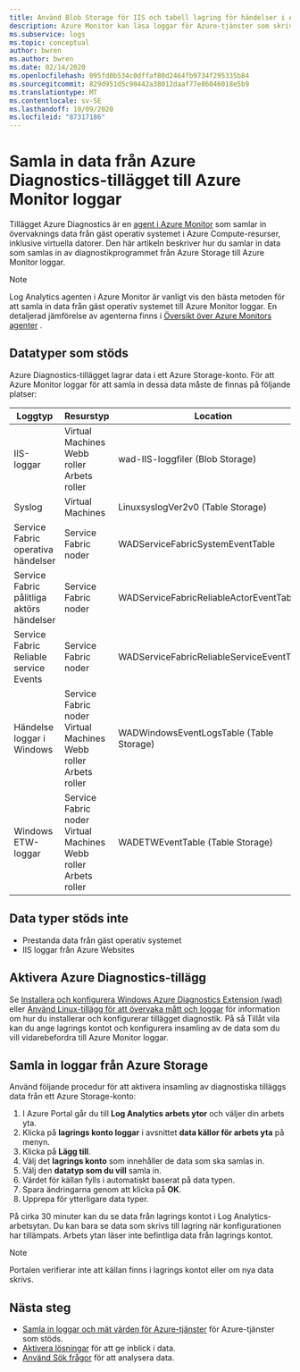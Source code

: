 ```yaml
---
title: Använd Blob Storage för IIS och tabell lagring för händelser i Azure Monitor | Microsoft Docs
description: Azure Monitor kan läsa loggar för Azure-tjänster som skriver diagnostik till Table Storage eller IIS-loggar som skrivs till Blob Storage.
ms.subservice: logs
ms.topic: conceptual
author: bwren
ms.author: bwren
ms.date: 02/14/2020
ms.openlocfilehash: 095fd0b534c0dffaf80d2464fb9734f295335b84
ms.sourcegitcommit: 829d951d5c90442a38012daaf77e86046018e5b9
ms.translationtype: MT
ms.contentlocale: sv-SE
ms.lasthandoff: 10/09/2020
ms.locfileid: "87317186"
---
```

# <a name="collect-data-from-azure-diagnostics-extension-to-azure-monitor-logs"></a>Samla in data från Azure Diagnostics-tillägget till Azure Monitor loggar
Tillägget Azure Diagnostics är en [agent i Azure Monitor](agents-overview.md) som samlar in övervaknings data från gäst operativ systemet i Azure Compute-resurser, inklusive virtuella datorer. Den här artikeln beskriver hur du samlar in data som samlas in av diagnostikprogrammet från Azure Storage till Azure Monitor loggar.

> [!NOTE]
> Log Analytics agenten i Azure Monitor är vanligt vis den bästa metoden för att samla in data från gäst operativ systemet till Azure Monitor loggar. En detaljerad jämförelse av agenterna finns i [Översikt över Azure Monitors agenter](agents-overview.md) .

## <a name="supported-data-types"></a>Datatyper som stöds
Azure Diagnostics-tillägget lagrar data i ett Azure Storage-konto. För att Azure Monitor loggar för att samla in dessa data måste de finnas på följande platser:

| Loggtyp | Resurstyp | Location |
| --- | --- | --- |
| IIS-loggar |Virtual Machines <br> Webb roller <br> Arbets roller |wad-IIS-loggfiler (Blob Storage) |
| Syslog |Virtual Machines |LinuxsyslogVer2v0 (Table Storage) |
| Service Fabric operativa händelser |Service Fabric noder |WADServiceFabricSystemEventTable |
| Service Fabric pålitliga aktörs händelser |Service Fabric noder |WADServiceFabricReliableActorEventTable |
| Service Fabric Reliable service Events |Service Fabric noder |WADServiceFabricReliableServiceEventTable |
| Händelse loggar i Windows |Service Fabric noder <br> Virtual Machines <br> Webb roller <br> Arbets roller |WADWindowsEventLogsTable (Table Storage) |
| Windows ETW-loggar |Service Fabric noder <br> Virtual Machines <br> Webb roller <br> Arbets roller |WADETWEventTable (Table Storage) |

## <a name="data-types-not-supported"></a>Data typer stöds inte

- Prestanda data från gäst operativ systemet
- IIS loggar från Azure Websites


## <a name="enable-azure-diagnostics-extension"></a>Aktivera Azure Diagnostics-tillägg
Se [Installera och konfigurera Windows Azure Diagnostics Extension (wad)](diagnostics-extension-windows-install.md) eller [Använd Linux-tillägg för att övervaka mått och loggar](../../virtual-machines/extensions/diagnostics-linux.md) för information om hur du installerar och konfigurerar tillägget diagnostik. På så Tillåt vila kan du ange lagrings kontot och konfigurera insamling av de data som du vill vidarebefordra till Azure Monitor loggar.


## <a name="collect-logs-from-azure-storage"></a>Samla in loggar från Azure Storage
Använd följande procedur för att aktivera insamling av diagnostiska tilläggs data från ett Azure Storage-konto:

1. I Azure Portal går du till **Log Analytics arbets ytor** och väljer din arbets yta.
1. Klicka på **lagrings konto loggar** i avsnittet **data källor för arbets yta** på menyn.
2. Klicka på  **Lägg till**.
3. Välj det **lagrings konto** som innehåller de data som ska samlas in.
4. Välj den **datatyp som du vill** samla in.
5. Värdet för källan fylls i automatiskt baserat på data typen.
6. Spara ändringarna genom att klicka på **OK**.
7. Upprepa för ytterligare data typer.

På cirka 30 minuter kan du se data från lagrings kontot i Log Analytics-arbetsytan. Du kan bara se data som skrivs till lagring när konfigurationen har tillämpats. Arbets ytan läser inte befintliga data från lagrings kontot.

> [!NOTE]
> Portalen verifierar inte att källan finns i lagrings kontot eller om nya data skrivs.



## <a name="next-steps"></a>Nästa steg

* [Samla in loggar och mät värden för Azure-tjänster](./resource-logs.md#send-to-log-analytics-workspace) för Azure-tjänster som stöds.
* [Aktivera lösningar](../insights/solutions.md) för att ge inblick i data.
* [Använd Sök frågor](../log-query/log-query-overview.md) för att analysera data.

